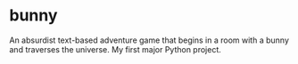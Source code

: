 bunny
=====

An absurdist text-based adventure game that begins in a room with a bunny and traverses the universe. My first major Python project.
